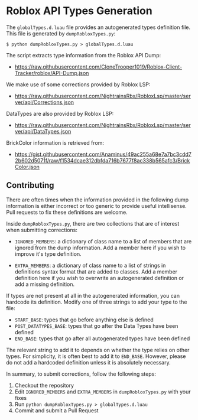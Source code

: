 # Roblox API Types Generation

The `globalTypes.d.luau` file provides an autogenerated types definition file. This file is generated by `dumpRobloxTypes.py`:

```
$ python dumpRobloxTypes.py > globalTypes.d.luau
```

The script extracts type information from the Roblox API Dump:

- https://raw.githubusercontent.com/CloneTrooper1019/Roblox-Client-Tracker/roblox/API-Dump.json

We make use of some corrections provided by Roblox LSP:

- https://raw.githubusercontent.com/NightrainsRbx/RobloxLsp/master/server/api/Corrections.json

DataTypes are also provided by Roblox LSP:

- https://raw.githubusercontent.com/NightrainsRbx/RobloxLsp/master/server/api/DataTypes.json

BrickColor information is retrieved from:

- https://gist.githubusercontent.com/Anaminus/49ac255a68e7a7bc3cdd72b602d5071f/raw/f1534dcae312dbfda716b7677f8ac338b565afc3/BrickColor.json

## Contributing

There are often times when the information provided in the following dump information is either incorrect or too generic
to provide useful intellisense. Pull requests to fix these definitions are welcome.

Inside `dumpRobloxTypes.py`, there are two collections that are of interest when submitting corrections:

- `IGNORED_MEMBERS`: a dictionary of class name to a list of members that are ignored from the dump information.
  Add a member here if you wish to improve it's type definition.

- `EXTRA_MEMBERS`: a dictionary of class name to a list of strings in definitions syntax format that are added to classes.
  Add a member definition here if you wish to overwrite an autogenerated definition or add a missing definition.

If types are not present at all in the autogenerated information, you can hardcode its definition. Modify one of three
strings to add your type to the file:

- `START_BASE`: types that go before anything else is defined
- `POST_DATATYPES_BASE`: types that go after the Data Types have been defined
- `END_BASE`: types that go after all autogenerated types have been defined

The relevant string to add it to depends on whether the type relies on other types. For simplicity, it is often best to
add it to `END_BASE`. However, please do not add a hardcoded definition unless it is absolutely necessary.

In summary, to submit corrections, follow the following steps:

1. Checkout the repository
2. Edit `IGNORED_MEMBERS` and `EXTRA_MEMBERS` in `dumpRobloxTypes.py` with your fixes
3. Run `python dumpRobloxTypes.py > globalTypes.d.luau`
4. Commit and submit a Pull Request
